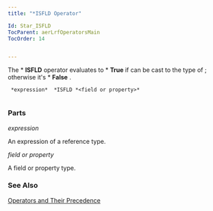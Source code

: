 ```yaml
---
title: "*ISFLD Operator"

Id: Star_ISFLD
TocParent: aerLrfOperatorsMain
TocOrder: 14


---
```


The * **ISFLD** operator evaluates to * **True** if <expression> can be cast to the type of <field or property>; otherwise it's * **False** . 

```
 *expression*  *ISFLD *<field or property>*  
        
```

### Parts

*expression* 

An expression of a reference type.


*field or property* 

A field or property type.


### See Also
[Operators and Their Precedence](Expression_Operators_and_their_Precedence.html) 
